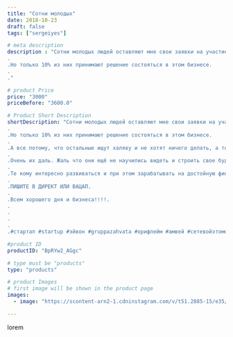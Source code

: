 ```yaml
---
title: "Сотни молодых"
date: 2018-10-23
draft: false
tags: ["sergeiyes"]

# meta description
description : "Сотни молодых людей оставляют мне свои заявки на участие в нашем Закрытом Бизнес Клубе.
.
.Но только 10% из них принимают решение состояться в этом бизнесе.
.
."

# product Price
price: "3000"
priceBefore: "3600.0"

# Product Short Description
shortDescription: "Сотни молодых людей оставляют мне свои заявки на участие в нашем Закрытом Бизнес Клубе.
.
.Но только 10% из них принимают решение состояться в этом бизнесе.
.
.А все потому, что остальные ищут халяву и не хотят ничего делать, а только урвать разово денег.
.
.Очень их даль. Жаль что они ещё не научились видеть и строить свое будущее.
.
.Те кому интересно развиваться и при этом зарабатывать на достойную финансовонезависимую жизнь!!!,
.
.ПИШИТЕ В ДИРЕКТ ИЛИ ВАЦАП.
.
.Всем хорошего дня и бизнеса!!!!.
.
.
.
.
.#стартап #startup #эйвон #gruppazahvata #орифлейм #амвей #сетевойэтомоё #сетевой #миллионер #бизнесбезвложений #млм #легкиеденьги #сетевойэтомодно #сетевоймаркетинг #стильжизни #типичныесетевики #пятигорск #КРЫМ #Севастополь #бизнес #churslabs #sergeystar #GZ2412"

#product ID
productID: "BpRYw2_AGgc"

# type must be "products"
type: "products"

# product Images
# first image will be shown in the product page
images:
  - image: "https://scontent-arn2-1.cdninstagram.com/v/t51.2885-15/e35/43817876_305151043643629_3779075003345474094_n.jpg?tp=1&_nc_ht=scontent-arn2-1.cdninstagram.com&_nc_cat=101&_nc_ohc=OiNFCNUDhBgAX9EuNw5&ccb=7-4&oh=887ba9470beb8d2ab217263a20c52607&oe=60827DA3&_nc_sid=86f79a&ig_cache_key=MTg5NjQwNTgyODc4OTg4OTA1Mg%3D%3D.2-ccb7-4"

---
```

lorem
